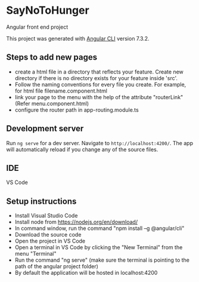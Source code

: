 # SayNoToHunger

Angular front end project

This project was generated with [Angular CLI](https://github.com/angular/angular-cli) version 7.3.2.

## Steps to add new pages
- create a html file in a directory that reflects your feature. Create new directory if there is no directory exists for your feature inside 'src'.
- Follow the naming conventions for every file you create. For example, for html file filename.component.html
- link your page to the menu with the help of the attribute "routerLink" (Refer menu.component.html)
- configure the router path in app-routing.module.ts 


## Development server

Run `ng serve` for a dev server. Navigate to `http://localhost:4200/`. The app will automatically reload if you change any of the source files.

## IDE
VS Code

## Setup instructions
- Install Visual Studio Code
- Install node from https://nodejs.org/en/download/
- In command window, run the command "npm install –g @angular/cli"
- Download the source code
- Open the project in VS Code
- Open a terminal in VS Code by clicking the "New Terminal" from the menu "Terminal"
- Run the command "ng serve" (make sure the terminal is pointing to the path of the angular project folder)
- By default the application will be hosted in localhost:4200
